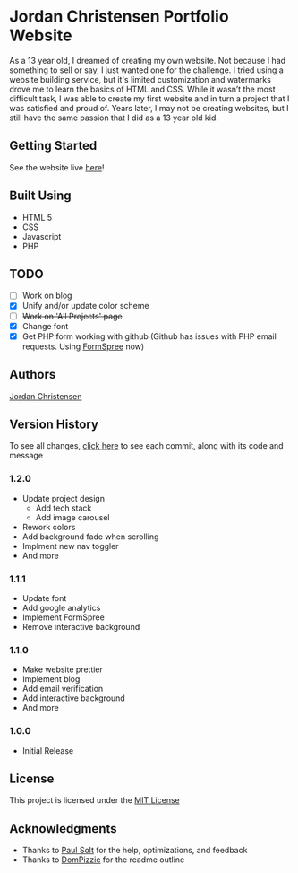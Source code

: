 # Jordan Christensen Portfolio Website

As a 13 year old, I dreamed of creating my own website. Not because I had something to sell or say, I just wanted one for the challenge. I tried using a website building service, but it's limited customization and watermarks drove me to learn the basics of HTML and CSS. While it wasn’t the most difficult task, I was able to create my first website and in turn a project that I was satisfied and proud of. Years later, I may not be creating websites, but I still have the same passion that I did as a 13 year old kid.

## Getting Started

See the website live [here](https://mazjap.github.io/)!

## Built Using

* HTML 5
* CSS
* Javascript
* PHP

## TODO
- [ ] Work on blog
- [x] Unify and/or update color scheme
- [ ] ~~Work on 'All Projects' page~~
- [x] Change font
- [x] Get PHP form working with github (Github has issues with PHP email requests. Using [FormSpree](https://formspree.io/) now)

## Authors

[Jordan Christensen](https://mazjap.github.io/)

## Version History
To see all changes, [click here](https://github.com/mazjap/mazjap.github.io/commits/master) to see each commit, along with its code and message

### 1.2.0
   - Update project design
      - Add tech stack
      - Add image carousel
   - Rework colors
   - Add background fade when scrolling
   - Implment new nav toggler
   - And more
### 1.1.1
   - Update font
   - Add google analytics
   - Implement FormSpree
   - Remove interactive background
### 1.1.0
   - Make website prettier
   - Implement blog
   - Add email verification
   - Add interactive background
   - And more
### 1.0.0
   - Initial Release

## License

This project is licensed under the [MIT License](LICENSE)

## Acknowledgments

* Thanks to [Paul Solt](https://github.com/PaulSolt) for the help, optimizations, and feedback
* Thanks to [DomPizzie](https://gist.github.com/DomPizzie/7a5ff55ffa9081f2de27c315f5018afc) for the readme outline
